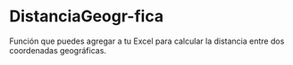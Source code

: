 # DistanciaGeogr-fica
Función que puedes agregar a tu Excel para calcular la distancia entre dos coordenadas geográficas. 
